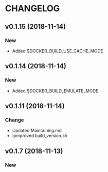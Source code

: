 # CHANGELOG

## v0.1.15 (2018-11-14)

### New

- Added $DOCKER_BUILD_USE_CACHE_MODE

## v0.1.14 (2018-11-14)

### New

- Added $DOCKER_BUILD_EMULATE_MODE

## v0.1.11 (2018-11-14)

### Change

- Updated Maintaining.md
- Ipmproved build_version.sh

## v0.1.7 (2018-11-13)

### New

